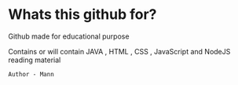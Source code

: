 # Whats this github for?

Github made for educational purpose

Contains or will contain JAVA , HTML , CSS , JavaScript and NodeJS reading material


``Author - Mann`` 
